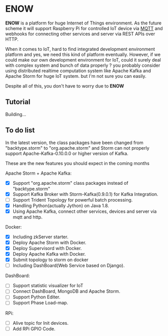 ENOW
=====

__ENOW__ is a platform for huge Internet of Things environment. As the future scheme it will support Raspberry Pi for controlled IoT device via [MQTT](http://mqtt.org/) and webhooks for connecting other services and server via REST APIs over HTTP.

When it comes to IoT, hard to find integrated development environment platform and yes, we need this kind of platform eventually.
However, if we could make our own development environment for IoT, could it surely deal with complex system and bunch of data properly ? you probably consider using distributed realtime computation system like Apache Kafka and Apache Storm for huge IoT system. but I'm not sure you can easily.

Despite all of this, you don't have to worry due to __ENOW__

## Tutorial
Building...

## To do list
In the latest version, the class packages have been changed from "backtype.storm" to "org.apache.storm" and Storm can not properly support Apache-Kafka-0.10.0.0 or higher version of Kafka.

These are the new features you should expect in the coming months

Apache Storm + Apache Kafka:

* [x] Support "org.apache.storm" class packages instead of "backtype.storm"
* [x] Support Kafka Broker with Storm-Kafka(0.9.0.1) for Kafka Integration.
* [ ] Support Trident Topology for powerful batch processing.
* [x] Handling Python(actually Jython) on Java 1.8.
* [x] Using Apache Kafka, connect other services, devices and server via mqtt and http.

Docker:

* [x] Including zkServer starter.
* [x] Deploy Apache Storm with Docker.
* [x] Deploy Supervisord with Docker.
* [x] Deploy Apache Kafka with Docker.
* [x] Submit topology to storm on docker
* [ ] Including DashBoard(Web Service based on Django).

DashBoard:

* [ ] Support statistic visualizer for IoT
* [ ] Connect DashBoard, MongoDB and Apache Storm.
* [ ] Support Python Editer.
* [ ] Support Phase Load-map.

RPi:

* [ ] Alive topic for Init devices.
* [ ] Add RPi GPIO Code.
